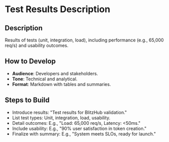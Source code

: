 # Test Results Description

## Description
Results of tests (unit, integration, load), including performance (e.g., 65,000 req/s) and usability outcomes.

## How to Develop
- **Audience**: Developers and stakeholders.
- **Tone**: Technical and analytical.
- **Format**: Markdown with tables and summaries.

## Steps to Build
- Introduce results: "Test results for BlitzHub validation."
- List test types: Unit, integration, load, usability.
- Detail outcomes: E.g., "Load: 65,000 req/s, Latency: <50ms."
- Include usability: E.g., "90% user satisfaction in token creation."
- Finalize with summary: E.g., "System meets SLOs, ready for launch."

